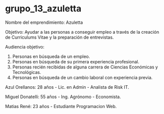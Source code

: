 # grupo_13_azuletta

Nombre del emprendimiento: Azuletta

Objetivo: Ayudar a las personas a conseguir empleo a través de la creación de Curriculums Vitae y la preparación de entrevistas. 

Audiencia objetivo: 
1. Personas en búsqueda de un empleo. 
2. Personas en búsqueda de su primera experiencia profesional. 
3. Personas recién recibidas de alguna carrera de Ciencias Económicas y Tecnológicas. 
4. Personas en búsqueda de un cambio laboral con experiencia previa.



Azul Orellanos: 28 años - Lic. en Admin - Analista de Risk IT.

Miguel Donatelli: 55 años - Ing. Agrónomo - Economista. 

Matias René: 23 años - Estudiante Programacion Web.
